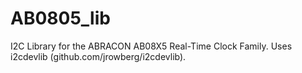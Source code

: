 # AB0805_lib
I2C Library for the ABRACON AB08X5 Real-Time Clock Family. Uses i2cdevlib (github.com/jrowberg/i2cdevlib).
